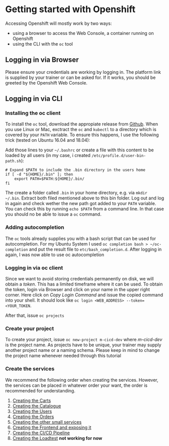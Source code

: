 # Getting started with Openshift

Accessing Openshift will mostly work by two ways:

* using a browser to access the  Web Console, a container running on Openshift
* using the CLI with the `oc` tool

## Logging in via Browser

Please ensure your credentials are working by logging in. The platform link is supplied by your trainer or can be asked for. If it works, you should be greeted by the Openshift Web Console.

## Logging in via CLI

### Installing the oc client 

To install the `oc` tool, download the appropiate release from [Github](https://github.com/openshift/origin/releases). When you use Linux or Mac, exctract the `oc` and `kubectl` to a directory which is covered by your `PATH` variable. To ensure this happens, I use the following trick (tested on Ubuntu 16.04 and 18.04):

Add those lines to your `~/.bashrc` or create a file with this content to be loaded by all users (in my case, i created `/etc/profile.d/user-bin-path.sh`):
```
# Expand $PATH to include the .bin directory in the users home
if [ -d "${HOME}/.bin" ]; then
    export PATH=$PATH:${HOME}/.bin/
fi
```
The create a folder called `.bin` in your home directory, e.g. via `mkdir ~/.bin`. Extract both filed mentioned above to this bin folder. Log out and log in again and check wether the new path got added to your `PATH` variable. You can check this by running `echo $PATH` from a command line. In that case you should no be able to issue a `oc` command.

### Adding autocompletion

The `oc` tools already supplies you with a bash script that can be used for autocompletion. For my Ubuntu System I used `oc completion bash > ~/oc-completion` and put the result file to `etc/bash_completion.d`. After logging in again, I was now able to use oc autocompletion

### Logging in via oc client

Since we want to avoid storing credentials permanently on disk, we will obtain a *token*. This has a limited timeframe where it can be used. To obtain the token, login via Browser and click on your name in the upper right corner. Here click on *Copy Login Command* and issue the copied command into your shell. It should look like `oc login <WEB_ADDRESS> --token=<YOUR_TOKEN`.

After that, issue `oc projects`

### Create your project

To create your project, issue `oc new-project m-cicd-dev` where *m-cicd-dev* is the project name. As projects have to be unique, your trainer may supply another project name or a naming schema. Please keep in mind to change the project name whenever needed through this tutorial

### Create the services

We recommend the following order when creating the services. However, the services can be placed in whatever order your want, the order is recommended for understanding.

1. [Creating the Carts](README_CARTS.md)
2. [Creating the Catalogue](README_CATALOGUE.md)
3. [Creating the Users](README_USERS.md)
4. [Creating the Orders](README_ORDERS.md)
5. [Creating the other small services](README_OTHERS.md)
6. [Creating the Frontend and exposing it](README_FRONTEND.md)
7. [Creating the CI/CD Pipeline](README_CICD.md)
8. [Creating the Loadtest](README_LOADTEST.md) **not working for now**
